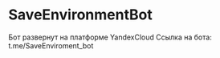 # SaveEnvironmentBot

Бот развернут на платформе YandexCloud
Ссылка на бота: t.me/SaveEnviroment_bot
